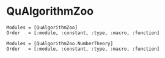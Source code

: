 # QuAlgorithmZoo

```@autodocs
Modules = [QuAlgorithmZoo]
Order   = [:module, :constant, :type, :macro, :function]
```

```@autodocs
Modules = [QuAlgorithmZoo.NumberTheory]
Order   = [:module, :constant, :type, :macro, :function]
```
